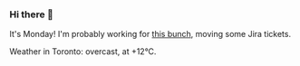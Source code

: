 ### Hi there :wave:

It's Monday! I'm probably working for [this bunch](https://github.com/kohofinancial), moving some Jira tickets.

Weather in Toronto: overcast, at +12°C.

